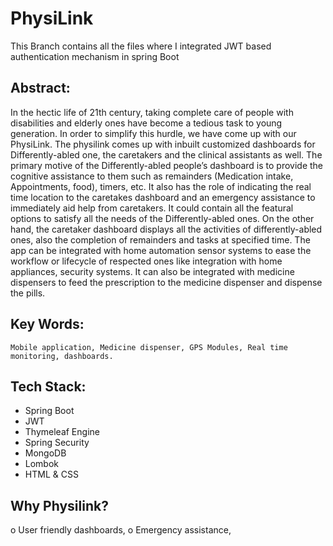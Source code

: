 # PhysiLink
This Branch contains all the files where I integrated JWT based authentication mechanism in spring Boot
## Abstract:
In the hectic life of 21th century, taking complete care of people with disabilities and elderly ones have become a tedious task to young generation. In order to simplify this hurdle, we have come up with our PhysiLink. The physilink comes up with inbuilt customized dashboards for Differently-abled one, the caretakers and the clinical assistants as well. The primary motive of the Differently-abled people’s dashboard is to provide the cognitive assistance to them such as remainders (Medication intake, Appointments, food), timers, etc. It also has the role of indicating the real time location to the caretakes dashboard and an emergency assistance to immediately aid help from caretakers. It could contain all the featural options to satisfy all the needs of the Differently-abled ones. On the other hand, the caretaker dashboard displays all the activities of differently-abled ones, also the completion of remainders and tasks at specified time. The app can be integrated with home automation sensor systems to ease the workflow or lifecycle of respected ones like integration with home appliances, security systems. It can also be integrated with medicine dispensers to feed the prescription to the medicine dispenser and dispense the pills.

## Key Words:
	Mobile application, Medicine dispenser, GPS Modules, Real time monitoring, dashboards.

## Tech Stack:
  - Spring Boot
  - JWT
  - Thymeleaf Engine
  - Spring Security
  - MongoDB
  - Lombok
  - HTML & CSS 
	
## Why Physilink?
o	User friendly dashboards,
o	Emergency assistance, 





